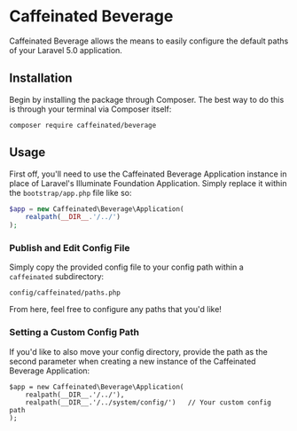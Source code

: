 Caffeinated Beverage
====================
Caffeinated Beverage allows the means to easily configure the default paths of your Laravel 5.0 application.

Installation
------------
Begin by installing the package through Composer. The best way to do this is through your terminal via Composer itself:

```
composer require caffeinated/beverage
```

Usage
-----
First off, you'll need to use the Caffeinated Beverage Application instance in place of Laravel's Illuminate Foundation Application. Simply replace it within the `bootstrap/app.php` file like so:

```php
$app = new Caffeinated\Beverage\Application(
	realpath(__DIR__.'/../')
);
```

### Publish and Edit Config File
Simply copy the provided config file to your config path within a `caffeinated` subdirectory:

```
config/caffeinated/paths.php
```

From here, feel free to configure any paths that you'd like!

### Setting a Custom Config Path
If you'd like to also move your config directory, provide the path as the second parameter when creating a new instance of the Caffeinated Beverage Application:

```
$app = new Caffeinated\Beverage\Application(
	realpath(__DIR__.'/../'),
	realpath(__DIR__.'/../system/config/')   // Your custom config path
);
```